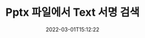 ---
############################# Static ############################
layout: "auto-gen-signature"
date: 2022-03-01T15:12:22
draft: false
operation: Search
signaturetype: Text
fileformat: Pptx
productName: .NET
lang: ko
productCode: net
otherformats: pdf doc docx docm dot dotm dotx odt ott rtf xls xlsx xlsm xlsb csv ods ots xltx xltm ppt pptx pps ppsx odp otp potx potm pptm ppsm
breadcrumb: Search Text signatures at Pptx with C#

############################# Head ############################
head_title: "C#의 Pptx 파일에서 Text 서명 검색"
head_description: "몇 줄의 코드를 사용하여 Pptx 파일에서 Text 서명을 검색하려면 .NET를 사용하세요."

############################# Header ############################
title: "Pptx 파일에서 Text 서명 검색"
description: ".NET 기본 API를 사용하면 이미 서명된 Pptx 파일에서 Text 서명을 검색할 수 있습니다. 몇 줄의 코드를 사용하여 Pptx 문서 내에서 고급 전자 서명 검색을 수행합니다."
bg_image: "https://cms.admin.containerize.com/templates/aspose/App_Themes/V3/images/bg/header1.png"
bg_overlay: false
button:
    enable: true

############################# SubMenu ############################
submenu:
    enable: true

    left:
        img_alt: "GroupDocs.Signature for .NET"
        image: "https://cms.admin.containerize.com/templates/groupdocs/images/product-logos/90x90-noborder/groupdocsature-net.png"
        product: "GroupDocs.Signature"
        platform: ".NET"



############################# About ############################
about:
    enable: true
    title: "GroupDocs.Signature for .NET API 정보"
    content: |
        [GroupDocs.Signature for .NET](https://products.groupdocs.com/signature/net/)은 텍스트, 이미지, 디지털 인증서, 바코드, QR 코드, 스탬프 또는 메타데이터와 같은 다양한 서명 유형을 사용하여 문서를 처리하기 위한 .NET API를 제공합니다. 사용자는 PDF, MS Word 문서, MS Excel 통합 문서, MS PowerPoint 프레젠테이션, Adobe Photoshop 파일 및 다양한 이미지 형식 내에서 전자 서명을 추가, 삭제, 업데이트, 확인 또는 검색할 수 있으며 필요에 따라 서명 속성을 사용자 지정하기 위한 추가 지원이 가능합니다.
    

############################# Steps ############################
steps:
    enable: true
    title_left: "Pptx에서 Text 서명을 검색하는 방법"
    content_left: |
        [GroupDocs.Signature for .NET](https://products.groupdocs.com/signature/net/)을 사용하면 몇 가지 간단한 단계를 구현하여 .NET 개발자가 애플리케이션의 Pptx 파일에서 Text 서명을 더 쉽게 검색할 수 있습니다.
        
        * Signature 클래스의 새 인스턴스를 만들고 소스 문서 경로를 생성자 매개변수로 전달합니다.
        * 요구 사항에 따라 SearchOptions 개체를 인스턴스화하고 검색 옵션을 지정합니다.
        * Signature 클래스 인스턴스의 Search 메소드를 호출하고 여기에 SearchOptions를 전달하십시오.
        * 귀하의 요구에 따라 검색 결과를 처리합니다.

    title_right: "시스템 요구 사항"
    content_right: |
        GroupDocs.Signature for .NET은(는) 모든 주요 플랫폼 및 운영 체제에서 지원됩니다. 아래 코드를 실행하기 전에 시스템에 다음 전제 조건이 설치되어 있는지 확인하십시오.

        * 운영 체제: Microsoft Windows, Linux, MacOS
        * 개발 환경: Microsoft Visual Studio, Xamarin, MonoDevelop
        * Frameworks: .NET Framework, .NET Standard, .NET Core, Mono
        * [Nuget](https://www.nuget.org/packages/groupdocs.signature)에서 최신 버전의 GroupDocs.Signature for .NET 다운로드
         
    code: |
        ```csharp    
                
        // Set up input Pptx file
        string filePath = "input.pptx";

        // Instantiate Signature for input file
        using (GroupDocs.Signature.Signature signature = new GroupDocs.Signature.Signature(filePath))
        {
                //Create search options
                TextSearchOptions options = new TextSearchOptions()
                {
                    // specify special pages to search on 
                    AllPages = false,
                    // single page number
                    PageNumber = 1,
                    // specify text match type
                    MatchType = TextMatchType.Contains,
                    // specify text pattern to search
                    Text = "Text signature"
                };

                // search for Text signatures in Pptx document
                List<TextSignature> signatures = signature.Search<TextSignature>(options);

                // process signatures which were found                
                foreach (TextSignature item in signatures)
                {
                    //...
                }
        }

        ```

############################# Demos ############################
demos:
    enable: true
    title: "Text 서명으로 서명 라이브 데모"
    content: |
       지금 바로 [GroupDocs.Signature 앱](https://products.groupdocs.app/signature/family) 웹사이트를 방문하여 Pptx 파일에 다양한 전자 서명을 추가하세요.

        
############################# More Formats ############################
more_formats:
    enable: true
    title: "C#을(를) 사용하여 다른 Text 서명 검색"
    content: |
        "전자 서명은 다양한 문서에서 검색됩니다. 아래와 같이 널리 사용되는 파일 형식 중 하나에서 서명을 찾으십시오."
    format: 
           
       
back_to_top:
    enable: true
---